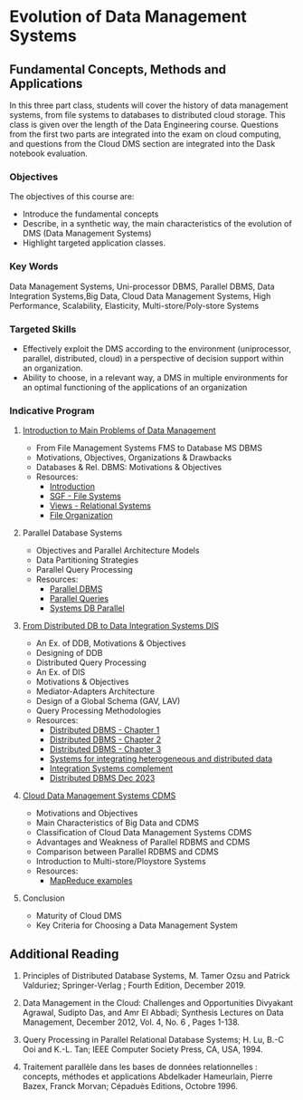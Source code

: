 # Evolution of Data Management Systems
## Fundamental Concepts, Methods and Applications

In this three part class, students will cover the history of data management systems, from file systems to databases to distributed cloud storage. This class is given over the length of the Data Engineering course. Questions from the first two parts are integrated into the exam on cloud computing, and questions from the Cloud DMS section are integrated into the Dask notebook evaluation.

### Objectives

The objectives of this course are:
- Introduce the fundamental concepts
- Describe, in a synthetic way, the main characteristics of the evolution of DMS (Data Management Systems)
- Highlight targeted application classes.

### Key Words

Data Management Systems, Uni-processor DBMS, Parallel DBMS, Data Integration Systems,Big Data, Cloud  Data Management Systems, High Performance, Scalability, Elasticity, Multi-store/Poly-store Systems

### Targeted Skills

- Effectively exploit the DMS according to the environment (uniprocessor, parallel, distributed, cloud) in a perspective of decision support within an organization.
- Ability to choose, in a relevant way, a DMS in multiple environments for an optimal functioning of the applications of an organization

### Indicative Program

1. [Introduction to Main Problems of Data Management](0_3_dbms.md)
    + From File Management Systems FMS to Database MS DBMS
    + Motivations, Objectives, Organizations & Drawbacks
    + Databases & Rel. DBMS: Motivations & Objectives
    + Resources:
        + [Introduction](https://raw.githubusercontent.com/SupaeroDataScience/DE/master/readings/Cours__Data_Eng_A3_Intro_FMS_RBD_AH_Oct_2023.pdf)
        + [SGF - File Systems](https://raw.githubusercontent.com/SupaeroDataScience/DE/master/readings/Fichier_SGF_MO_Big_Data_AH.pdf)
        + [Views - Relational Systems](https://raw.githubusercontent.com/SupaeroDataScience/DE/master/readings/Vues_Systemes_Relationnels_AH.pdf)
        + [File Organization](https://raw.githubusercontent.com/SupaeroDataScience/DE/master/readings/File_Organizations_Access_Methods.pdf)

2. Parallel Database Systems
    + Objectives and Parallel Architecture Models
    + Data Partitioning Strategies
    + Parallel Query Processing
    + Resources:
        + [Parallel DBMS](https://raw.githubusercontent.com/SupaeroDataScience/DE/master/readings/Chapitre2_Intro_BDR_Paralleles_AH_Oct_2023.pdf)
        + [Parallel Queries](https://raw.githubusercontent.com/SupaeroDataScience/DE/master/readings/Chapitre4_Parallelisation_Requete_AH_Oct_2023.pdf)
        + [Systems DB Parallel](https://raw.githubusercontent.com/SupaeroDataScience/DE/master/readings/Systemes_BD_Paralleles_Data_Eng_AH_Oct_2023.pdf)

3. [From Distributed DB to Data Integration Systems DIS](1_5_distributed.md)
    + An Ex. of DDB, Motivations & Objectives
    + Designing of DDB
    + Distributed Query Processing
    + An Ex. of DIS
    + Motivations & Objectives
    + Mediator-Adapters Architecture
    + Design of a Global Schema (GAV, LAV)
    + Query Processing Methodologies
    + Resources:
        + [Distributed DBMS - Chapter 1](https://raw.githubusercontent.com/SupaeroDataScience/DE/master/readings/DDB_Intro_MO_Big_Data_Chap1_AH.pdf)
        + [Distributed DBMS - Chapter 2](https://raw.githubusercontent.com/SupaeroDataScience/DE/master/readings/IDDB_Design_MO_Big_Data_Chap2_AH.pdf)
        + [Distributed DBMS - Chapter 3](https://raw.githubusercontent.com/SupaeroDataScience/DE/master/readings/IDDB_Query_Processing_MO_Big_Data_Chap3_AH.pdf)
        + [Systems for integrating heterogeneous and distributed data](https://raw.githubusercontent.com/SupaeroDataScience/DE/master/readings/Systeme_integration_MO_Big_Data_Sept_2022_AH.pdf)
        + [Integration Systems complement](https://raw.githubusercontent.com/SupaeroDataScience/DE/master/readings/Complements_SI_MO_Big_Data_AH.pdf)
        + [Distributed DBMS Dec 2023](https://raw.githubusercontent.com/SupaeroDataScience/DE/master/readings/SGBD_Repartis_Data_Eng_AH_Dec_2023.pdf)

4. [Cloud Data Management Systems CDMS](2_5_cloud.md)
    + Motivations and Objectives
    + Main Characteristics of Big Data and CDMS
    + Classification of Cloud Data Management Systems CDMS
    + Advantages and Weakness of Parallel RDBMS and CDMS
    + Comparison between Parallel RDBMS and CDMS
    + Introduction to Multi-store/Ploystore Systems
    + Resources:
        + [MapReduce examples](https://raw.githubusercontent.com/SupaeroDataScience/DE/master/readings/Program_Examples_MapReduce_A3_AH_Sept_2022.pdf)

5. Conclusion
    + Maturity of Cloud DMS
    + Key Criteria for Choosing a Data Management System

## Additional Reading

1. Principles of Distributed Database Systems,
 M. Tamer Ozsu  and Patrick Valduriez; Springer-Verlag ;  Fourth Edition,  December 2019.

2. Data Management in the Cloud: Challenges and Opportunities
Divyakant Agrawal, Sudipto Das, and Amr El Abbadi;
Synthesis Lectures on Data Management, December 2012, Vol. 4, No. 6 , Pages 1-138.

3. Query Processing in Parallel Relational Database Systems;
H. Lu, B.-C Ooi and K.-L. Tan; IEEE Computer Society Press, CA, USA, 1994.

4. Traitement parallèle dans les bases de données relationnelles : concepts, méthodes et applications
Abdelkader Hameurlain, Pierre Bazex, Franck Morvan; Cépaduès Editions,  Octobre 1996.  
